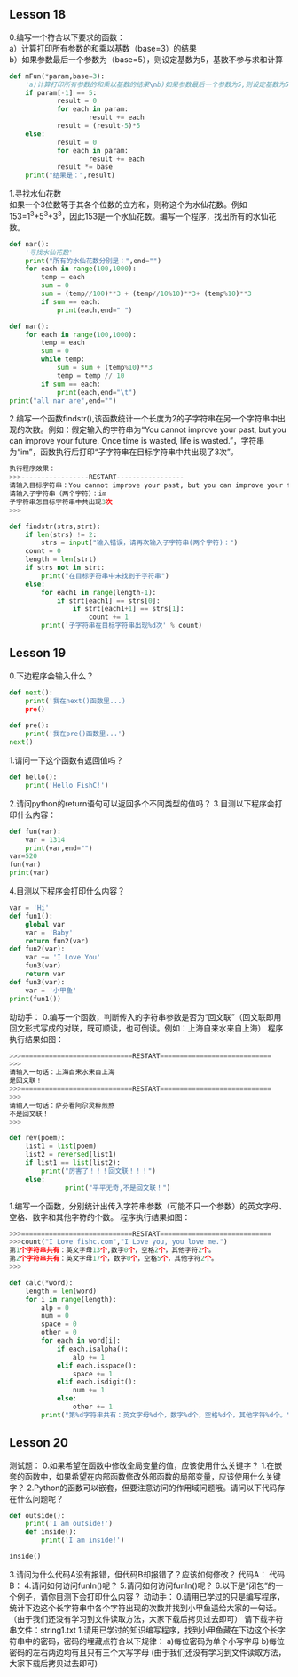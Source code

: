## Lesson 18
0.编写一个符合以下要求的函数：  
a）计算打印所有参数的和乘以基数（base=3）的结果  
b）如果参数最后一个参数为（base=5），则设定基数为5，基数不参与求和计算  
```python
def mFun(*param,base=3):
    'a)计算打印所有参数的和乘以基数的结果\nb)如果参数最后一个参数为5,则设定基数为5，基数不参与求和计算'
    if param[-1] == 5:
            result = 0
            for each in param:
                    result += each
            result = (result-5)*5
    else:
            result = 0
            for each in param:
                    result += each
            result *= base
    print("结果是：",result)
```
1.寻找水仙花数  
如果一个3位数等于其各个位数的立方和，则称这个为水仙花数。例如153=1<sup>3</sup>+5<sup>3</sup>+3<sup>3</sup>，因此153是一个水仙花数。编写一个程序，找出所有的水仙花数。
```python
def nar():
    '寻找水仙花数'
    print("所有的水仙花数分别是：",end="")
    for each in range(100,1000):
        temp = each
        sum = 0 
        sum = (temp//100)**3 + (temp//10%10)**3+ (temp%10)**3
        if sum == each:
            print(each,end=" ")
```
```python
def nar():
    for each in range(100,1000):
        temp = each
        sum = 0
        while temp:
            sum = sum + (temp%10)**3
            temp = temp // 10
        if sum == each:
            print(each,end="\t")
print("all nar are",end="")
```
2.编写一个函数findstr(),该函数统计一个长度为2的子字符串在另一个字符串中出现的次数。例如：假定输入的字符串为“You cannot improve your past, but you can improve your future. Once time is wasted, life is wasted.”，字符串为“im”，函数执行后打印“子字符串在目标字符串中共出现了3次”。  
```python
执行程序效果：
>>>-----------------RESTART-----------------  
请输入目标字符串：You cannot improve your past, but you can improve your future. Once time is wasted, life is wasted.
请输入子字符串（两个字符）：im
子字符串怎目标字符串中共出现3次
>>>
```
```python
def findstr(strs,strt):
    if len(strs) != 2:
        strs = input("输入错误，请再次输入子字符串(两个字符)：")
    count = 0
    length = len(strt)
    if strs not in strt:
        print("在目标字符串中未找到子字符串")
    else:
        for each1 in range(length-1):
            if strt[each1] == strs[0]:
                if strt[each1+1] == strs[1]:
                    count += 1
        print('子字符串在目标字符串出现%d次' % count)
```
## Lesson 19
0.下边程序会输入什么？
```python
def next():
    print('我在next()函数里...)
    pre()
    
def pre():
    print('我在pre()函数里...')
next()
```
1.请问一下这个函数有返回值吗？
```python
def hello():
    print('Hello FishC!')
```
2.请问python的return语句可以返回多个不同类型的值吗？
3.目测以下程序会打印什么内容：
```python
def fun(var):
    var = 1314
    print(var,end="")
var=520
fun(var)
print(var)
```
4.目测以下程序会打印什么内容？
```python
var = 'Hi'
def fun1():
    global var
    var = 'Baby'
    return fun2(var)
def fun2(var):
    var += 'I Love You'
    fun3(var)
    return var
def fun3(var):
    var = '小甲鱼'
print(fun1())
```
动动手：
0.编写一个函数，判断传入的字符串参数是否为“回文联”（回文联即用回文形式写成的对联，既可顺读，也可倒读。例如：上海自来水来自上海）
程序执行结果如图：
```python
>>>============================RESTART============================
>>>
请输入一句话：上海自来水来自上海
是回文联！
>>>============================RESTART============================
>>>
请输入一句话：萨芬看阿尕灵粹煎熬
不是回文联！
>>>
```
```python
def rev(poem):
    list1 = list(poem)
    list2 = reversed(list1)
    if list1 == list(list2):
        print("厉害了！！！回文联！！！")
    else:
              print("平平无奇,不是回文联！")
```

1.编写一个函数，分别统计出传入字符串参数（可能不只一个参数）的英文字母、空格、数字和其他字符的个数。
程序执行结果如图：
```python
>>>============================RESTART============================
>>>count("I Love fishc.com","I Love you, you love me.")
第1个字符串共有：英文字母13个,数字0个，空格2个，其他字符2个。
第2个字符串共有：英文字母17个，数字0个，空格5个，其他字符2个。
>>>
```
```python
def calc(*word):
    length = len(word)
    for i in range(length):
        alp = 0
        num = 0
        space = 0
        other = 0
        for each in word[i]:
            if each.isalpha():
                alp += 1
            elif each.isspace():
                space += 1
            elif each.isdigit():
                num += 1
            else:
                other += 1
        print("第%d字符串共有：英文字母%d个，数字%d个，空格%d个，其他字符%d个。" % (i+1,alp,num,space,other))
```
## Lesson 20
测试题：
0.如果希望在函数中修改全局变量的值，应该使用什么关键字？
1.在嵌套的函数中，如果希望在内部函数修改外部函数的局部变量，应该使用什么关键字？
2.Python的函数可以嵌套，但要注意访问的作用域问题哦。请问以下代码存在什么问题呢？
```Python
def outside():
    print('I am outside!')
    def inside():
        print('I am inside!')

inside()
```
3.请问为什么代码A没有报错，但代码B却报错了？应该如何修改？
代码A：
代码B：
4.请问如何访问funIn()呢？
5.请问如何访问funIn()呢？
6.以下是“闭包”的一个例子，请你目测下会打印什么内容？
动动手：
0.请用已学过的只是编写程序，统计下边这个长字符串中各个字符出现的次数并找到小甲鱼送给大家的一句话。
（由于我们还没有学习到文件读取方法，大家下载后拷贝过去即可）
请下载字符串文件：string1.txt
1.请用已学过的知识编写程序，找到小甲鱼藏在下边这个长字符串中的密码，密码的埋藏点符合以下规律：
a)每位密码为单个小写字母
b)每位密码的左右两边均有且只有三个大写字母
(由于我们还没有学习到文件读取方法，大家下载后拷贝过去即可)
